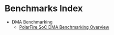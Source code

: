 # Benchmarks Index

- DMA Benchmarking
  - [PolarFire SoC DMA Benchmarking Overview](./dma-benchmarking/Readme.md)

